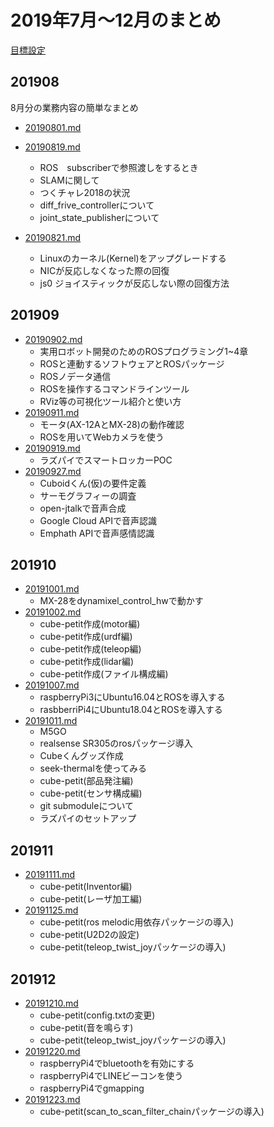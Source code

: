 # 2019年7月〜12月のまとめ
[目標設定](./goal_and_schedule.md)

## 201908
8月分の業務内容の簡単なまとめ

* [20190801.md](201908/20190801.md)

* [20190819.md](201908/20190819.md)
    * ROS　subscriberで参照渡しをするとき
    * SLAMに関して
    * つくチャレ2018の状況
    * diff_frive_controllerについて
    * joint_state_publisherについて

* [20190821.md](201908/20190821.md)
    * Linuxのカーネル(Kernel)をアップグレードする
    * NICが反応しなくなった際の回復
    * js0 ジョイスティックが反応しない際の回復方法

## 201909
* [20190902.md](201909/20190902.md)
    * 実用ロボット開発のためのROSプログラミング1~4章
    * ROSと連動するソフトウェアとROSパッケージ
    * ROSノデータ通信
    * ROSを操作するコマンドラインツール
    * RViz等の可視化ツール紹介と使い方
* [20190911.md](201909/20190911.md)
    * モータ(AX-12AとMX-28)の動作確認
    * ROSを用いてWebカメラを使う
* [20190919.md](201909/20190919.md)
    * ラズパイでスマートロッカーPOC
* [20190927.md](201909/20190927.md)
    * Cuboidくん(仮)の要件定義
    * サーモグラフィーの調査
    * open-jtalkで音声合成
    * Google Cloud APIで音声認識
    * Emphath APIで音声感情認識

## 201910
* [20191001.md](201910/20191001.md)
    * MX-28をdynamixel_control_hwで動かす
* [20191002.md](201910/20191002.md)    
    * cube-petit作成(motor編)
    * cube-petit作成(urdf編)
    * cube-petit作成(teleop編)
    * cube-petit作成(lidar編)
    * cube-petit作成(ファイル構成編)
* [20191007.md](201910/20191007.md)
    * raspberryPi3にUbuntu16.04とROSを導入する
    * rasbberriPi4にUbuntu18.04とROSを導入する
* [20191011.md](201910/20191011.md)
    * M5GO
    * realsense SR305のrosパッケージ導入
    * Cubeくんグッズ作成
    * seek-thermalを使ってみる
    * cube-petit(部品発注編)
    * cube-petit(センサ構成編)
    * git submoduleについて
    * ラズパイのセットアップ
    
## 201911
* [20191111.md](201911/20191111.md)
    * cube-petit(Inventor編)
    * cube-petit(レーザ加工編)
* [20191125.md](201911/20191125.md)
    * cube-petit(ros melodic用依存パッケージの導入)
    * cube-petit(U2D2の設定)
    * cube-petit(teleop_twist_joyパッケージの導入)

## 201912
* [20191210.md](201912/20191210.md)
    * cube-petit(config.txtの変更)
    * cube-petit(音を鳴らす)
    * cube-petit(teleop_twist_joyパッケージの導入)
* [20191220.md](201912/20191220.md)
    * raspberryPi4でbluetoothを有効にする
    * raspberryPi4でLINEビーコンを使う
    * raspberryPi4でgmapping
* [20191223.md](201912/20191223.md)
    * cube-petit(scan_to_scan_filter_chainパッケージの導入)
